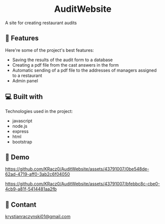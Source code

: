 <h1 align="center" id="title">AuditWebsite</h1>

<p id="description">A site for creating restaurant audits</p>

<h2>🧐 Features</h2>

Here're some of the project's best features:

*   Saving the results of the audit form to a database
*   Creating a pdf file from the cast answers in the form
*   Automatic sending of a pdf file to the addresses of managers assigned to a restaurant
*   Admin panel

  
  
<h2>💻 Built with</h2>

Technologies used in the project:

*   javascript
*   node.js
*   express
*   html
*   bootstrap

<h2>🚀 Demo</h2>


https://github.com/KRacz0/AuditWebsite/assets/43791007/0be548de-62ad-4719-aff0-3ab2c6f04050



https://github.com/KRacz0/AuditWebsite/assets/43791007/bfebbc8c-cbe0-4cb9-a81f-5414481aa2fb


<h2>🔌 Contant</h2>

krystianraczynski01@gmail.com
